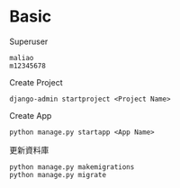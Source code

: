 
# Basic

Superuser
```
maliao
m12345678
```

Create Project
```
django-admin startproject <Project Name>
```

Create App
```
python manage.py startapp <App Name>
```

更新資料庫

```
python manage.py makemigrations
python manage.py migrate
```




